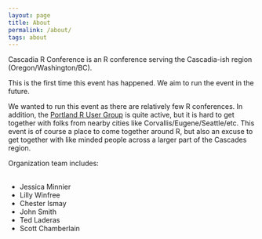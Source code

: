 ```yaml
---
layout: page
title: About
permalink: /about/
tags: about
---
```


Cascadia R Conference is an R conference serving the Cascadia-ish region (Oregon/Washington/BC).

This is the first time this event has happened. We aim to run the event in the future.

We wanted to run this event as there are relatively few R conferences. In addition, the [Portland R
User Group](https://www.meetup.com/portland-r-user-group/) is quite active, but it is hard to
get together with folks from nearby cities like Corvallis/Eugene/Seattle/etc. This event is of course
a place to come together around R, but also an excuse to get together with like minded people across
a larger part of the Cascades region.

Organization team includes:
<br>

<ul>
<br>
	<li>Jessica Minnier</li>
	<li>Lilly Winfree</li>
	<li>Chester Ismay</li>
	<li>John Smith</li>
	<li>Ted Laderas</li>
	<li>Scott Chamberlain</li>
</ul>
